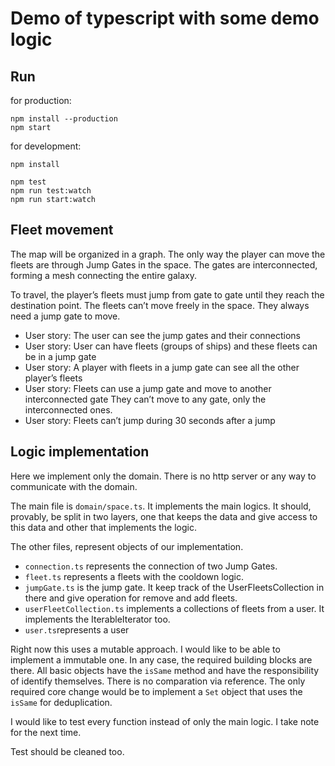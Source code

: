 # Demo of typescript with some demo logic

## Run
for production: 

```
npm install --production
npm start
```

for development:

```
npm install

npm test
npm run test:watch
npm run start:watch
```

## Fleet movement
The map will be organized in a graph. The only way the player can move the fleets are through Jump Gates in the space. The gates are interconnected, forming a mesh connecting  the entire galaxy. 

To travel, the player’s fleets must jump from gate to gate until they reach the destination point. The fleets can’t move freely in the space. They always need a jump gate to move. 

- User story: The user can see the jump gates and their connections
- User story: User can have fleets (groups of ships) and these fleets can be in a jump gate
- User story: A player with fleets in a jump gate can see all the other player’s fleets
- User story: Fleets can use a jump gate and move to another interconnected gate
They can’t move to any gate, only the interconnected ones. 
- User story: Fleets can’t jump during 30 seconds after a jump

## Logic implementation

Here we implement only the domain. There is no http server or any way to communicate with the domain.

The main file is `domain/space.ts`. It implements the main logics. It should, provably, be split in two layers, one that keeps the data and give access to this data and other that implements the logic.

The other files, represent objects of our implementation. 

- `connection.ts` represents the connection of two Jump Gates.
- `fleet.ts` represents a fleets with the cooldown logic.
- `jumpGate.ts` is the jump gate. It keep track of the UserFleetsCollection in there and give operation for remove and add fleets.
- `userFleetCollection.ts` implements a collections of fleets from a user. It implements the IterableIterator too.
- `user.ts`represents a user

Right now this uses a mutable approach. I would like to be able to implement a immutable one. In any case, the required building blocks are there. All basic objects have the `isSame` method and have the responsibility of identify themselves. There is no comparation via reference. The only required core change would be to implement a `Set` object that uses the `isSame` for deduplication.  

I would like to test every function instead of only the main logic. I take note for the next time.

Test should be cleaned too.



